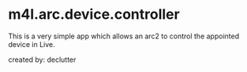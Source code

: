 # m4l.arc.device.controller

This is a very simple app which allows an arc2 to control the appointed device in Live.

created by: declutter